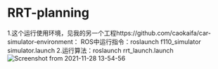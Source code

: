 # RRT-planning

1.这个运行使用环境，见我的另一个工程https://github.com/caokaifa/car-simulator-environment：
ROS中运行指令：roslaunch f110_simulator simulator.launch
2.运行算法：roslaunch rrt_launch.launch 
![Screenshot from 2021-11-28 13-54-56](https://user-images.githubusercontent.com/21233498/143731430-32e9b8d7-64cb-41d7-ab9d-33faa05edf7f.png)
